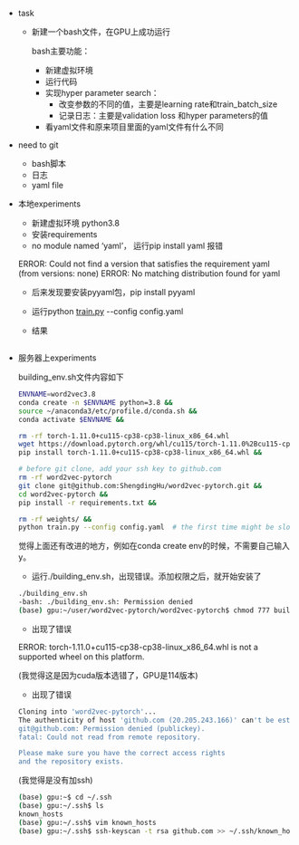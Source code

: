 - task
    - 新建一个bash文件，在GPU上成功运行
        
        bash主要功能：
        
        - 新建虚拟环境
        - 运行代码
        - 实现hyper parameter search：
            - 改变参数的不同的值，主要是learning rate和train_batch_size
            - 记录日志：主要是validation loss 和hyper parameters的值
        - 看yaml文件和原来项目里面的yaml文件有什么不同
- need to git
    - bash脚本
    - 日志
    - yaml file
    
- 本地experiments
    - 新建虚拟环境 python3.8
    - 安装requirements
    - no module named ‘yaml’， 运行pip install yaml 报错
    
    ERROR: Could not find a version that satisfies the requirement yaml (from versions: none)
    ERROR: No matching distribution found for yaml
    
    - 后来发现要安装pyyaml包，pip install pyyaml
    - 运行python [train.py](http://train.py/) --config config.yaml
    
    - 结果
    
    ```bash
    
    ```
    
- 服务器上experiments
    
    building_env.sh文件内容如下
    
    ```bash
    ENVNAME=word2vec3.8 
    conda create -n $ENVNAME python=3.8 &&
    source ~/anaconda3/etc/profile.d/conda.sh &&
    conda activate $ENVNAME &&
    
    rm -rf torch-1.11.0+cu115-cp38-cp38-linux_x86_64.whl
    wget https://download.pytorch.org/whl/cu115/torch-1.11.0%2Bcu115-cp38-cp38-linux_x86_64.whl &&
    pip install torch-1.11.0+cu115-cp38-cp38-linux_x86_64.whl &&
    
    # before git clone, add your ssh key to github.com
    rm -rf word2vec-pytorch
    git clone git@github.com:ShengdingHu/word2vec-pytorch.git &&
    cd word2vec-pytorch &&
    pip install -r requirements.txt &&
    
    rm -rf weights/ &&
    python train.py --config config.yaml  # the first time might be slow
    ```
    
    觉得上面还有改进的地方，例如在conda create env的时候，不需要自己输入y。
    
    - 运行./building_env.sh，出现错误。添加权限之后，就开始安装了
    
    ```bash
    ./building_env.sh
    -bash: ./building_env.sh: Permission denied
    (base) gpu:~/user/word2vec-pytorch/word2vec-pytorch$ chmod 777 building_env.sh
    ```
    
    - 出现了错误
    
    ERROR: torch-1.11.0+cu115-cp38-cp38-linux_x86_64.whl is not a supported wheel on this platform.
    
    (我觉得这是因为cuda版本选错了，GPU是114版本)
    
    - 出现了错误
    
    ```bash
    Cloning into 'word2vec-pytorch'...
    The authenticity of host 'github.com (20.205.243.166)' can't be established.
    git@github.com: Permission denied (publickey).
    fatal: Could not read from remote repository.
    
    Please make sure you have the correct access rights
    and the repository exists.
    ```
    
    (我觉得是没有加ssh)
    
    ```bash
    (base) gpu:~$ cd ~/.ssh
    (base) gpu:~/.ssh$ ls
    known_hosts
    (base) gpu:~/.ssh$ vim known_hosts
    (base) gpu:~/.ssh$ ssh-keyscan -t rsa github.com >> ~/.ssh/known_hosts
    ```